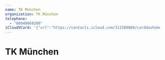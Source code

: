 ```yaml
---
name: TK München
organization: TK München
telephone:
  - "08949069200"
iCloudVCard: '{"url":"https://contacts.icloud.com/311500889/carddavhome/card/M2ZmZGYzYzEtYzhhZS00MDJkLTlmNGMtZWQzNjUwMWYyNjcw.vcf","etag":"\"kmfhbkds\"","data":"BEGIN:VCARD\r\nVERSION:3.0\r\nFN:\r\nN:;;;;\r\nUID:3ffdf3c1-c8ae-402d-9f4c-ed36501f2670\r\nPRODID:-//Apple Inc.//Apple WebDAV Outlook Store 4.8.26//ENX-APPLE-OL-MAPPI\r\n NG-INFO:1\r\nREV:2025-04-03T22:15:12Z\r\nORG:TK München;\r\nTEL;TYPE=CELL:08949069200\r\nX-ABShowAs:COMPANY\r\nEND:VCARD"}'
---
```

# TK München